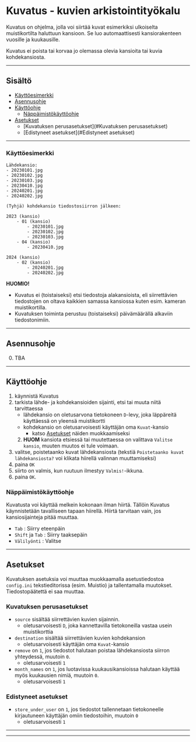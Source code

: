 # Kuvatus - kuvien arkistointityökalu

Kuvatus on ohjelma, jolla voi siirtää kuvat esimerkiksi ulkoiselta muistikortilta haluttuun kansioon.
Se luo automaattisesti kansiorakenteen vuosille ja kuukausille.

Kuvatus ei poista tai korvaa jo olemassa olevia kansioita tai kuvia kohdekansiosta. 

---

## Sisältö
- [Käyttöesimerkki](#Käyttöesimerkki)
- [Asennusohje](#Asennusohje)
- [Käyttöohje](#Käyttöohje)
  - [Näppäimistökäyttöohje](#Näppäimistökäyttöohje)
- [Asetukset](#Asetukset)
  - [Kuvatuksen perusasetukset](#Kuvatuksen perusasetukset) 
  - [Edistyneet asetukset](#Edistyneet asetukset)

---

### Käyttöesimerkki


```
Lähdekansio:
- 20230101.jpg
- 20230102.jpg
- 20230103.jpg
- 20230410.jpg
- 20240201.jpg
- 20240202.jpg 
```

```
(Tyhjä) kohdekansio tiedostosiirron jälkeen:

2023 (kansio)
    - 01 (kansio)
        - 20230101.jpg
        - 20230102.jpg
        - 20230103.jpg
    - 04 (kansio)
        - 20230410.jpg

2024 (kansio)
    - 02 (kansio)
        - 20240201.jpg
        - 20240202.jpg 
```
**HUOMIO!** 

- Kuvatus ei (toistaiseksi) etsi tiedostoja alakansioista, 
eli siirrettävien tiedostojen on oltava kaikkien samassa kansiossa kuten esim. kameran muistikortilla. 
- Kuvatuksen toiminta perustuu (toistaiseksi) päivämäärällä alkaviin tiedostonimiin.

---
## Asennusohje 
0. TBA

---

## Käyttöohje 
1. käynnistä Kuvatus
2. tarkista lähde- ja kohdekansioiden sijainti, etsi tai muuta niitä tarvittaessa
   - lähdekansio on oletusarvona tietokoneen `D`-levy, joka läppäreitä käyttäessä on yleensä muistikortti
   - kohdekansio on oletusarvoisesti käyttäjän oma `Kuvat`-kansio
     - katso [Asetukset](#Asetukset) näiden muokkaamiseksi
   2. **HUOM** kansiota etsiessä tai muutettaessa on valittava `Valitse kansio`, muuten muutos ei tule voimaan.
3. valitse, poistetaanko kuvat lähdekansiosta (tekstiä `Poistetaanko kuvat lähdekansiosta?` voi klikata hiirellä valinnan muuttamiseksi)
4. paina `OK`
5. siirto on valmis, kun ruutuun ilmestyy `Valmis!`-ikkuna. 
6. paina `OK`.

### Näppäimistökäyttöohje

Kuvatusta voi käyttää melkein kokonaan ilman hiirtä. Tällöin Kuvatus käynnistetään tavalliseen tapaan 
hiirellä. Hiirtä tarvitaan vain, jos kansiosijainteja pitää muuttaa.

- `Tab` : Siirry eteenpäin
- `Shift` ja `Tab` : Siirry taaksepäin
- `Välilyönti` : Valitse

---
## Asetukset
Kuvatuksen asetuksia voi muuttaa muokkaamalla asetustiedostoa `config.ini` 
tekstieditorissa (esim. Muistio) ja tallentamalla muutokset. Tiedostopäätettä ei saa muuttaa.

### Kuvatuksen perusasetukset
- `source` sisältää siirrettävien kuvien sijainnin.
  - oletusarvoisesti `D`, joka kannettavilla tietokoneilla vastaa usein muistikorttia
- `destination` sisältää siirrettävien kuvien kohdekansion 
  - oletusarvoisesti käyttäjän oma `Kuvat`-kansio
- `remove` on `1`, jos tiedostot halutaan poistaa lähdekansiosta siirron yhteydessä, muutoin `0`.
  - oletusarvoisesti `1` 
- `month_names` on `1`, jos luotavissa kuukausikansioissa halutaan käyttää myös kuukausien nimiä, muutoin `0`.
  - oletusarvoisesti `1` 

### Edistyneet asetukset
- `store_under_user` on `1`, jos tiedostot tallennetaan 
tietokoneelle kirjautuneen käyttäjän omiin tiedostoihin, muutoin `0`
  - oletusarvoisesti `1`


---




---